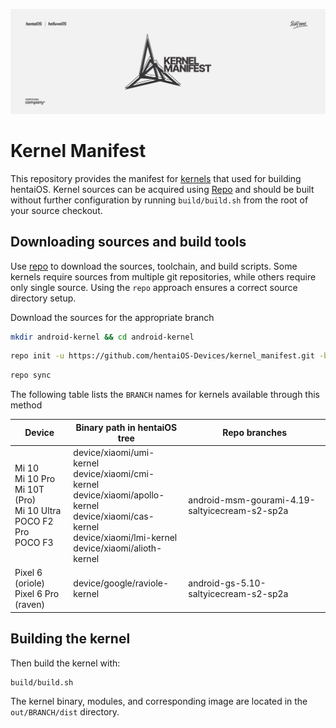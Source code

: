 ![Banner](assets/kmhead.png)

# Kernel Manifest

This repository provides the manifest for [kernels](https://source.android.com/devices/architecture/kernel) that used for building hentaiOS. Kernel sources can be acquired using [Repo](https://source.android.com/setup/develop/repo#init) and should be built without further configuration by running `build/build.sh` from the root of your source checkout.

## Downloading sources and build tools

Use [repo](https://source.android.com/setup/develop/repo#init) to download the sources, toolchain, and build scripts. Some kernels require sources from multiple git repositories, while others require only single source. Using the `repo` approach ensures a correct source directory setup.

Download the sources for the appropriate branch

```bash
mkdir android-kernel && cd android-kernel
```

```bash
repo init -u https://github.com/hentaiOS-Devices/kernel_manifest.git -b BRANCH
```

```bash
repo sync
```

The following table lists the `BRANCH` names for kernels available through this method

| Device                                                                      	| Binary path in hentaiOS tree                                                                                                                                               	| Repo branches                                  	|
|-----------------------------------------------------------------------------	|----------------------------------------------------------------------------------------------------------------------------------------------------------------------------	|------------------------------------------------	|
| Mi 10<br>Mi 10 Pro<br>Mi 10T (Pro)<br>Mi 10 Ultra<br>POCO F2 Pro<br>POCO F3 	| device/xiaomi/umi-kernel<br>device/xiaomi/cmi-kernel<br>device/xiaomi/apollo-kernel<br>device/xiaomi/cas-kernel<br>device/xiaomi/lmi-kernel<br>device/xiaomi/alioth-kernel 	| android-msm-gourami-4.19-saltyicecream-s2-sp2a 	|
| Pixel 6 (oriole)<br>Pixel 6 Pro (raven)                                     	| device/google/raviole-kernel                                                                                                                                               	| android-gs-5.10-saltyicecream-s2-sp2a          	|

## Building the kernel

Then build the kernel with:

```bash
build/build.sh
```

The kernel binary, modules, and corresponding image are located in the `out/BRANCH/dist` directory.

